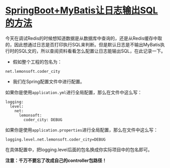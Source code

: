 # [SpringBoot+MyBatis让日志输出SQL的方法](http://118.89.232.188/pages/viewpage.action?pageId=1081370)

今天在调试Redis的时候想知道数据是从数据库中查询的，还是从Redis缓存中取的，因此想通过日志是否打印执行SQL来判断。但是默认日志是不输出MyBatis执行时的SQL文的，所以查阅资料看看怎么配置让日志能输出SQL，在此记录一下。

* 假如整个工程的包名为：

```
net.lemonsoft.coder_city
```

* 我们在Spring配置文件中进行配置。

如果你是使用`application.yml`进行全局配置，那么在文件中这么写：

```
logging:
  level:
    net:
      lemonsoft:
        coder_city: DEBUG
```

如果你是使用`application.properties`进行全局配置，那么在文件中这么写：

```
logging.level.net.lemonsoft.coder_city=DEBUG
```

在具体配置中，把logging.level后面的包名换成你实际项目中的包名即可。

**注意：千万不要忘了改成自己的controller包路径！**

